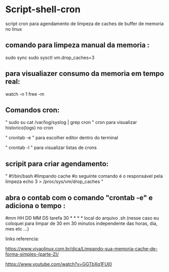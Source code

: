 # Script-shell-cron
script cron para agendamento de limpeza de caches de buffer de memoria no linux

## comando para limpeza manual da memoria : 
sudo sync sudo sysctl vm.drop_caches=3

## para visualiazer consumo da memoria em tempo real:
watch -n 1 free -m

## Comandos cron:
" sudo su cat /var/log/syslog | grep cron " cron para visualizar historico(logs) no cron

" crontab -e " para escolher editor dentro do terminal

" crontab -l " para visualizar listas de crons

## scripit para criar agendamento: 

" #!/bin/bash
#limpando cache
#o seguinte comando é o responsável pela limpeza
echo 3 > /proc/sys/vm/drop_caches "

## abra o contab com o comando "crontab -e"  e adiciona o tempo : 
#mm HH DD MM DS tarefa
30 * * * * local do arquivo .sh (nesse caso eu coloquei para limpar de 30 em 30 minutos independente das horas, dia, mes etc ...)

links referencia:

https://www.vivaolinux.com.br/dica/Limpando-sua-memoria-cache-de-forma-simples-(parte-2)/

https://www.youtube.com/watch?v=GGTbXq1FUI0
